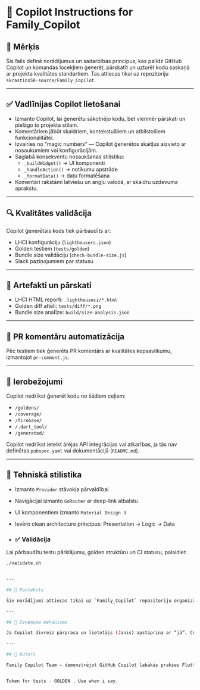 # 🤖 Copilot Instructions for Family_Copilot

## 🧠 Mērķis

Šis fails definē norādījumus un sadarbības principus, kas palīdz GitHub Copilot un komandas locekļiem ģenerēt, pārskatīt un uzturēt kodu saskaņā ar projekta kvalitātes standartiem. Tas attiecas tikai uz repozitoriju `skrastins58-source/Family_Copilot`.

---

## ✅ Vadlīnijas Copilot lietošanai

- Izmanto Copilot, lai ģenerētu sākotnējo kodu, bet vienmēr pārskati un pielāgo to projekta stilam.
- Komentāriem jābūt skaidriem, kontekstuāliem un atbilstošiem funkcionalitātei.
- Izvairies no “magic numbers” — Copilot ģenerētos skaitļus aizvieto ar nosaukumiem vai konfigurācijām.
- Saglabā konsekventu nosaukšanas stilistiku:
  - `_buildWidget()` → UI komponenti
  - `_handleAction()` → notikumu apstrāde
  - `_formatData()` → datu formatēšana
- Komentāri rakstāmi latviešu un angļu valodā, ar skaidru uzdevuma aprakstu.

---

## 🔍 Kvalitātes validācija

Copilot ģenerētais kods tiek pārbaudīts ar:

- LHCI konfigurāciju (`lighthouserc.json`)
- Golden testiem (`tests/golden`)
- Bundle size validāciju (`check-bundle-size.js`)
- Slack paziņojumiem par statusu

---

## 📎 Artefakti un pārskati

- LHCI HTML reporti: `.lighthouseci/*.html`
- Golden diff attēli: `tests/diff/*.png`
- Bundle size analīze: `build/size-analysis.json`

---

## 💬 PR komentāru automatizācija

Pēc testiem tiek ģenerēts PR komentārs ar kvalitātes kopsavilkumu, izmantojot `pr-comment.js`.

---

## 🚫 Ierobežojumi

Copilot nedrīkst ģenerēt kodu no šādiem ceļiem:

- `/goldens/`
- `/coverage/`
- `/firebase/`
- `/.dart_tool/`
- `/generated/`

Copilot nedrīkst ieteikt ārējas API integrācijas vai atkarības, ja tās nav definētas `pubspec.yaml` vai dokumentācijā (`README.md`).

---

## 📐 Tehniskā stilistika

- Izmanto `Provider` stāvokļa pārvaldībai
- Navigācijai izmanto `GoRouter` ar deep-link atbalstu
- UI komponentiem izmanto `Material Design 3`
- Ievēro clean architecture principus: Presentation → Logic → Data

- ### ✅ Validācija

Lai pārbaudītu testu pārklājumu, golden struktūru un CI statusu, palaidiet:

```bash
./validate.sh


---

## 🧭 Konteksts

Šie norādījumi attiecas tikai uz `Family_Copilot` repozitoriju organizācijā `skrastins58-source`. Copilot nedrīkst izmantot ārēju repozitoriju kodu vai ieteikumus, kas nav saistīti ar šo projektu.

---

## 🛑 Izņēmuma mehānisms

Ja Copilot divreiz pārprasa un lietotājs (Janis) apstiprina ar “jā”, Copilot drīkst pārkāpt kādu no iepriekš minētajiem ierobežojumiem konkrētajā kontekstā. Šis izņēmums attiecas tikai uz interaktīvu sesiju ar Janis, un tas nedrīkst tikt izmantots automātiski vai bez skaidras apstiprināšanas.

---

## 👥 Autori

Family Copilot Team — demonstrējot GitHub Copilot labākās prakses Flutter izstrādē.


Token for tests - GOLDEN . Use when i say.
